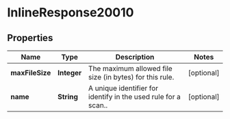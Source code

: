 

# InlineResponse20010

## Properties

Name | Type | Description | Notes
------------ | ------------- | ------------- | -------------
**maxFileSize** | **Integer** | The maximum allowed file size (in bytes) for this rule. |  [optional]
**name** | **String** | A unique identifier for identify in the used rule for a scan.. |  [optional]



